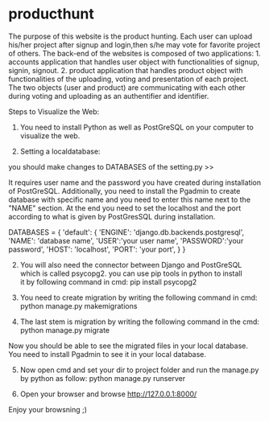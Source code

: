 # producthunt
The purpose of this website is the product hunting. Each user can upload his/her project after signup and login,then s/he may vote for favorite project of others. The back-end of the websites is composed of two applications: 1. accounts application that handles user object with functionalities of signup, signin, signout. 2. product application that handles product object with functionalities of the uploading, voting and presentation of each project. The two objects (user and product) are communicating with each other during voting and uploading as an authentifier and identifier.




Steps to Visualize the Web:



1. You need to install Python as well as PostGreSQL on your computer to visualize the web. 

2. Setting a localdatabase: 

you should make changes to DATABASES of the setting.py >>

It requires user name and the password you have created during installation of PostGreSQL. Additionally, you need to install the Pgadmin
to create database with specific name and you need to enter this name next to the "NAME" section. At the end you need to set 
the localhost and the port according to what is given by PostGresSQL during installation.





DATABASES = {
    'default': {
        'ENGINE': 'django.db.backends.postgresql',
        'NAME': 'database name',
        'USER':'your user name',
        'PASSWORD':'your password',
        'HOST': 'localhost',
        'PORT': 'your port',
      }
    }
    
    
    
    
    

2. You will also need the connector between Django and PostGreSQL which is called psycopg2. you can use pip tools in python to install  
   it by following command in cmd: 
   pip install psycopg2


3. You need to create migration by writing the following command in cmd:
   python manage.py makemigrations
   

4. The last stem is migration by writing the following command in the cmd:
   python manage.py migrate
  
  Now you should be able to see the migrated files in your local database. You need to install Pgadmin to see it in your local 
   database.

5. Now open cmd and set your dir to project folder and run the manage.py by python as follow:
   python manage.py runserver

6. Open your browser and browse http://127.0.0.1:8000/
  
Enjoy your browsning ;)  
 

